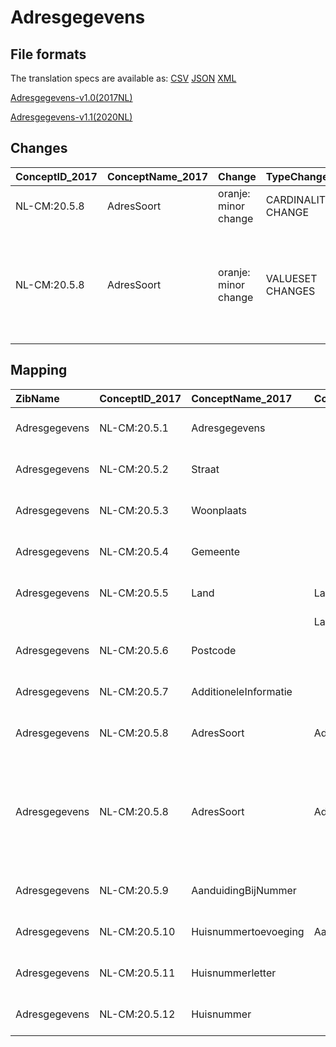 # Adresgegevens
## File formats

The translation specs are available as: 
[CSV](../csv/Adresgegevens.csv) [JSON](../json/Adresgegevens.json) [XML](../xml/Adresgegevens.xml)



[Adresgegevens-v1.0(2017NL)](https://zibs.nl/wiki/Adresgegevens-v1.0(2017NL))

[Adresgegevens-v1.1(2020NL)](https://zibs.nl/wiki/Adresgegevens-v1.1(2020NL))









## Changes

| ConceptID_2017   | ConceptName_2017   | Change               | TypeChange         | Impact_heen   | TRANSLATIE_spec_heen   | Impact_terug   | TRANSLATIE_spec_terug   | Omschrijving                                                                                                         |
|:-----------------|:-------------------|:---------------------|:-------------------|:--------------|:-----------------------|:---------------|:------------------------|:---------------------------------------------------------------------------------------------------------------------|
| NL-CM:20.5.8     | AdresSoort         | oranje: minor change | CARDINALITY CHANGE | Low           | ONE TO ZERO-TO-ONE     | Medium         | ZERO-TO-ONE TO ONE      | kardinatliteit van 1 naar 0..1                                                                                       |
| NL-CM:20.5.8     | AdresSoort         | oranje: minor change | VALUESET CHANGES   | Low           |                        | Low            |                         | Typo in engelse tekst in waarde binnen AdresTypeCodelijst aangepast. "Tempory address" moet zijn "Temporary address" |

## Mapping

| ZibName       | ConceptID_2017   | ConceptName_2017      | Codelists_2017               | Change                  | ConceptID_2020   | ConceptName_2020      | Codelists_2020               | Bits    | Omschrijving                                                                                                         | TypeChange         | Impact_heen   | TRANSLATIE_spec_heen   | Impact_terug   | TRANSLATIE_spec_terug   |
|:--------------|:-----------------|:----------------------|:-----------------------------|:------------------------|:-----------------|:----------------------|:-----------------------------|:--------|:---------------------------------------------------------------------------------------------------------------------|:-------------------|:--------------|:-----------------------|:---------------|:------------------------|
| Adresgegevens | NL-CM:20.5.1     | Adresgegevens         |                              | groen: geen wijzigingen | NL-CM:20.5.1     | Adresgegevens         |                              |         |                                                                                                                      |                    |               |                        |                |                         |
| Adresgegevens | NL-CM:20.5.2     | Straat                |                              | groen: geen wijzigingen | NL-CM:20.5.2     | Straat                |                              |         |                                                                                                                      |                    |               |                        |                |                         |
| Adresgegevens | NL-CM:20.5.3     | Woonplaats            |                              | groen: geen wijzigingen | NL-CM:20.5.3     | Woonplaats            |                              |         |                                                                                                                      |                    |               |                        |                |                         |
| Adresgegevens | NL-CM:20.5.4     | Gemeente              |                              | groen: geen wijzigingen | NL-CM:20.5.4     | Gemeente              |                              |         |                                                                                                                      |                    |               |                        |                |                         |
| Adresgegevens | NL-CM:20.5.5     | Land                  | LandGBACodelijst             | groen: geen wijzigingen | NL-CM:20.5.5     | Land                  | LandGBACodelijst             |         |                                                                                                                      |                    |               |                        |                |                         |
|               |                  |                       | LandISOCodelijst             |                         |                  |                       | LandISOCodelijst             |         |                                                                                                                      |                    |               |                        |                |                         |
| Adresgegevens | NL-CM:20.5.6     | Postcode              |                              | groen: geen wijzigingen | NL-CM:20.5.6     | Postcode              |                              |         |                                                                                                                      |                    |               |                        |                |                         |
| Adresgegevens | NL-CM:20.5.7     | AdditioneleInformatie |                              | groen: geen wijzigingen | NL-CM:20.5.7     | AdditioneleInformatie |                              |         |                                                                                                                      |                    |               |                        |                |                         |
| Adresgegevens | NL-CM:20.5.8     | AdresSoort            | AdresSoortCodelijst          | oranje: minor change    | NL-CM:20.5.8     | AdresSoort            | AdresSoortCodelijst          | ZIB-959 | kardinatliteit van 1 naar 0..1                                                                                       | CARDINALITY CHANGE | Low           | ONE TO ZERO-TO-ONE     | Medium         | ZERO-TO-ONE TO ONE      |
| Adresgegevens | NL-CM:20.5.8     | AdresSoort            | AdresSoortCodelijst          | oranje: minor change    | NL-CM:20.5.8     | AdresSoort            | AdresSoortCodelijst          | ZIB-900 | Typo in engelse tekst in waarde binnen AdresTypeCodelijst aangepast. "Tempory address" moet zijn "Temporary address" | VALUESET CHANGES   | Low           |                        | Low            |                         |
| Adresgegevens | NL-CM:20.5.9     | AanduidingBijNummer   |                              | groen: geen wijzigingen | NL-CM:20.5.9     | AanduidingBijNummer   |                              |         |                                                                                                                      |                    |               |                        |                |                         |
| Adresgegevens | NL-CM:20.5.10    | Huisnummertoevoeging  | AanduidingBijNummerCodelijst | groen: geen wijzigingen | NL-CM:20.5.10    | Huisnummertoevoeging  | AanduidingBijNummerCodelijst |         |                                                                                                                      |                    |               |                        |                |                         |
| Adresgegevens | NL-CM:20.5.11    | Huisnummerletter      |                              | groen: geen wijzigingen | NL-CM:20.5.11    | Huisnummerletter      |                              |         |                                                                                                                      |                    |               |                        |                |                         |
| Adresgegevens | NL-CM:20.5.12    | Huisnummer            |                              | groen: geen wijzigingen | NL-CM:20.5.12    | Huisnummer            |                              |         |                                                                                                                      |                    |               |                        |                |                         |

